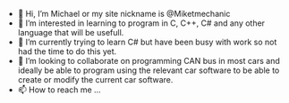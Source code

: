 - 👋 Hi, I’m Michael or my site nickname is @Miketmechanic
- 👀 I’m interested in learning to program in C, C++, C# and any other language that will be usefull. 
- 🌱 I’m currently trying to learn C# but have been busy with work so not had the time to do this yet.
- 💞️ I’m looking to collaborate on programming CAN bus in most cars and ideally be able to program using the relevant car software to be able to create or modify the current car software.
- 📫 How to reach me ...

<!---
Miketmechanic/Miketmechanic is a ✨ special ✨ repository because its `README.md` (this file) appears on your GitHub profile.
You can click the Preview link to take a look at your changes.
--->
